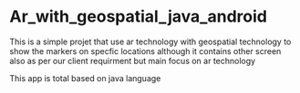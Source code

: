 # Ar_with_geospatial_java_android
This is a simple projet that use ar technology with geospatial technology to show the markers on specfic locations
although it contains other screen also as per our client requirment but main focus on ar technology

This app is total based on java language 
